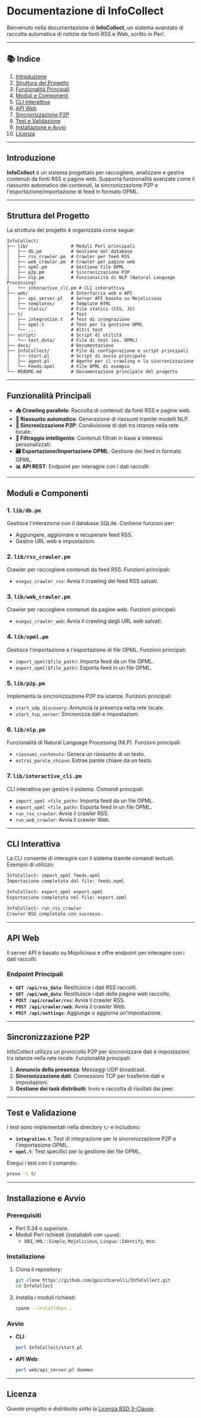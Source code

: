 # Documentazione di InfoCollect

Benvenuto nella documentazione di **InfoCollect**, un sistema avanzato di raccolta automatica di notizie da fonti RSS e Web, scritto in Perl.

---

## 📚 Indice

1. [Introduzione](#introduzione)
2. [Struttura del Progetto](#struttura-del-progetto)
3. [Funzionalità Principali](#funzionalità-principali)
4. [Moduli e Componenti](#moduli-e-componenti)
5. [CLI Interattiva](#cli-interattiva)
6. [API Web](#api-web)
7. [Sincronizzazione P2P](#sincronizzazione-p2p)
8. [Test e Validazione](#test-e-validazione)
9. [Installazione e Avvio](#installazione-e-avvio)
10. [Licenza](#licenza)

---

## Introduzione

**InfoCollect** è un sistema progettato per raccogliere, analizzare e gestire contenuti da fonti RSS e pagine web. Supporta funzionalità avanzate come il riassunto automatico dei contenuti, la sincronizzazione P2P e l'esportazione/importazione di feed in formato OPML.

---

## Struttura del Progetto

La struttura del progetto è organizzata come segue:

```
InfoCollect/
├── lib/                # Moduli Perl principali
│   ├── db.pm           # Gestione del database
│   ├── rss_crawler.pm  # Crawler per feed RSS
│   ├── web_crawler.pm  # Crawler per pagine web
│   ├── opml.pm         # Gestione file OPML
│   ├── p2p.pm          # Sincronizzazione P2P
│   ├── nlp.pm          # Funzionalità di NLP (Natural Language Processing)
│   └── interactive_cli.pm # CLI interattiva
├── web/                # Interfaccia web e API
│   ├── api_server.pl   # Server API basato su Mojolicious
│   ├── templates/      # Template HTML
│   └── static/         # File statici (CSS, JS)
├── t/                  # Test
│   ├── integration.t   # Test di integrazione
│   ├── opml.t          # Test per la gestione OPML
│   └── ...             # Altri test
├── script/             # Script di utilità
│   └── test_data/      # File di test (es. OPML)
├── docs/               # Documentazione
├── InfoCollect/        # File di configurazione e script principali
│   ├── start.pl        # Script di avvio principale
│   ├── agent.pl        # Agente per il crawling e la sincronizzazione
│   └── Feeds.opml      # File OPML di esempio
└── README.md           # Documentazione principale del progetto
```

---

## Funzionalità Principali

- **📥 Crawling parallelo**: Raccolta di contenuti da fonti RSS e pagine web.
- **🧾 Riassunto automatico**: Generazione di riassunti tramite modelli NLP.
- **🔄 Sincronizzazione P2P**: Condivisione di dati tra istanze nella rete locale.
- **🧠 Filtraggio intelligente**: Contenuti filtrati in base a interessi personalizzati.
- **🗃️ Esportazione/Importazione OPML**: Gestione dei feed in formato OPML.
- **📊 API REST**: Endpoint per interagire con i dati raccolti.

---

## Moduli e Componenti

### 1. **`lib/db.pm`**
Gestisce l'interazione con il database SQLite. Contiene funzioni per:
- Aggiungere, aggiornare e recuperare feed RSS.
- Gestire URL web e impostazioni.

### 2. **`lib/rss_crawler.pm`**
Crawler per raccogliere contenuti da feed RSS. Funzioni principali:
- `esegui_crawler_rss`: Avvia il crawling dei feed RSS salvati.

### 3. **`lib/web_crawler.pm`**
Crawler per raccogliere contenuti da pagine web. Funzioni principali:
- `esegui_crawler_web`: Avvia il crawling degli URL web salvati.

### 4. **`lib/opml.pm`**
Gestisce l'importazione e l'esportazione di file OPML. Funzioni principali:
- `import_opml($file_path)`: Importa feed da un file OPML.
- `export_opml($file_path)`: Esporta feed in un file OPML.

### 5. **`lib/p2p.pm`**
Implementa la sincronizzazione P2P tra istanze. Funzioni principali:
- `start_udp_discovery`: Annuncia la presenza nella rete locale.
- `start_tcp_server`: Sincronizza dati e impostazioni.

### 6. **`lib/nlp.pm`**
Funzionalità di Natural Language Processing (NLP). Funzioni principali:
- `riassumi_contenuto`: Genera un riassunto di un testo.
- `estrai_parole_chiave`: Estrae parole chiave da un testo.

### 7. **`lib/interactive_cli.pm`**
CLI interattiva per gestire il sistema. Comandi principali:
- `import_opml <file_path>`: Importa feed da un file OPML.
- `export_opml <file_path>`: Esporta feed in un file OPML.
- `run_rss_crawler`: Avvia il crawler RSS.
- `run_web_crawler`: Avvia il crawler Web.

---

## CLI Interattiva

La CLI consente di interagire con il sistema tramite comandi testuali. Esempio di utilizzo:

```bash
InfoCollect> import_opml feeds.opml
Importazione completata dal file: feeds.opml

InfoCollect> export_opml export.opml
Esportazione completata nel file: export.opml

InfoCollect> run_rss_crawler
Crawler RSS completato con successo.
```

---

## API Web

Il server API è basato su Mojolicious e offre endpoint per interagire con i dati raccolti.

### Endpoint Principali

- **`GET /api/rss_data`**: Restituisce i dati RSS raccolti.
- **`GET /api/web_data`**: Restituisce i dati delle pagine web raccolte.
- **`POST /api/crawler/rss`**: Avvia il crawler RSS.
- **`POST /api/crawler/web`**: Avvia il crawler Web.
- **`POST /api/settings`**: Aggiunge o aggiorna un'impostazione.

---

## Sincronizzazione P2P

InfoCollect utilizza un protocollo P2P per sincronizzare dati e impostazioni tra istanze nella rete locale. Funzionalità principali:
1. **Annuncio della presenza**: Messaggi UDP broadcast.
2. **Sincronizzazione dati**: Connessioni TCP per trasferire dati e impostazioni.
3. **Gestione dei task distribuiti**: Invio e raccolta di risultati dai peer.

---

## Test e Validazione

I test sono implementati nella directory `t/` e includono:
- **`integration.t`**: Test di integrazione per la sincronizzazione P2P e l'importazione OPML.
- **`opml.t`**: Test specifici per la gestione dei file OPML.

Esegui i test con il comando:
```bash
prove -l t/
```

---

## Installazione e Avvio

### Prerequisiti
- Perl 5.34 o superiore.
- Moduli Perl richiesti (installabili con `cpanm`):
  - `DBI`, `XML::Simple`, `Mojolicious`, `Lingua::Identify`, ecc.

### Installazione
1. Clona il repository:
   ```bash
   git clone https://github.com/gpicchiarelli/InfoCollect.git
   cd InfoCollect
   ```
2. Installa i moduli richiesti:
   ```bash
   cpanm --installdeps .
   ```

### Avvio
- **CLI**:
  ```bash
  perl InfoCollect/start.pl
  ```
- **API Web**:
  ```bash
  perl web/api_server.pl daemon
  ```

---

## Licenza

Questo progetto è distribuito sotto la [Licenza BSD 3-Clause](../LICENSE).

